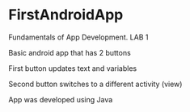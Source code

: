# FirstAndroidApp
Fundamentals of App Development. LAB 1

Basic android app that has 2 buttons

First button updates text and variables

Second button switches to a different activity (view)

App was developed using Java
